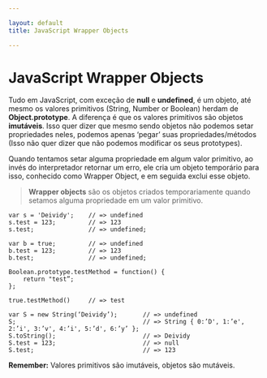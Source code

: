 ```yaml
---

layout: default
title: JavaScript Wrapper Objects

---
```


# JavaScript Wrapper Objects

Tudo em JavaScript, com exceção de **null** e **undefined**, é um objeto, até mesmo os valores primitivos 
(String, Number or Boolean) herdam de **Object.prototype**. 
A diferença é que os valores primitivos são objetos **imutáveis**. Isso quer dizer que mesmo sendo objetos não podemos setar propriedades neles, podemos apenas ‘pegar’ suas propriedades/métodos (Isso não quer dizer que não podemos modificar os seus prototypes).

Quando tentamos setar alguma propriedade em algum valor primitivo, ao invés do interpretador retornar um erro, ele cria um objeto temporário para isso, conhecido como Wrapper Object, e em seguida exclui esse objeto.

> **Wrapper objects** são os objetos criados temporariamente quando setamos alguma propriedade em um valor primitivo.

    var s = 'Deividy';    // => undefined
    s.test = 123;         // => 123
    s.test;               // => undefined;

    var b = true;         // => undefined
    b.test = 123;         // => 123
    b.test;               // => undefined;

    Boolean.prototype.testMethod = function() { 
        return "test”; 
    };

    true.testMethod()     // => test

    var S = new String(‘Deividy’);       // => undefined
    S;                                   // => String { 0:’D', 1:’e', 2:’i', 3:’v', 4:’i', 5:’d', 6:’y’ };
    S.toString();                        // => Deividy
    S.test = 123;                        // => null
    S.test;                              // => 123

**Remember:** Valores primitivos são imutáveis, objetos são mutáveis.
